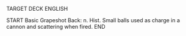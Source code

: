 TARGET DECK
ENGLISH

START
Basic
Grapeshot
Back: n. Hist. Small balls used as charge in a cannon and scattering when fired.
END
